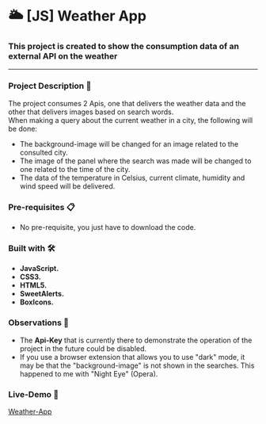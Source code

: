 <h1> 🌥 [JS] Weather App</h1>
<h3> This project is created to show the consumption data of an external API on the weather </h3>
<hr>

<h3> Project Description 📖 </h3>
The project consumes 2 Apis, one that delivers the weather data and the other that delivers images based on search words.
<br>
When making a query about the current weather in a city, the following will be done:

* The background-image will be changed for an image related to the consulted city.
* The image of the panel where the search was made will be changed to one related to the time of the city.
* The data of the temperature in Celsius, current climate, humidity and wind speed will be delivered.

<h3> Pre-requisites 📋 </h3>
<ul>
  <li>
No pre-requisite, you just have to download the code.
  </li>
 </ul>
 
<h3> Built with 🛠️</h3>

 * **JavaScript.**
 * **CSS3.**
 * **HTML5.**
 * **SweetAlerts.**
 * **BoxIcons.**

<h3> Observations 🔎</h3>

* The **Api-Key** that is currently there to demonstrate the operation of the project in the future could be disabled.
* If you use a browser extension that allows you to use "dark" mode, it may be that the "background-image" is not shown in the searches. This happened to me with "Night Eye" (Opera).

<h3> Live-Demo 🔴</h3>
<a href="https://weatherapp-with-api.netlify.app"> Weather-App </a>
